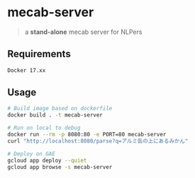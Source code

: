 # mecab-server
> a **stand-alone** mecab server for NLPers

## Requirements
```bash
Docker 17.xx
```

## Usage
```bash
# Build image based on dockerfile
docker build . -t mecab-server

# Run on local to debug
docker run --rm -p 8080:80 -e PORT=80 mecab-server
curl "http://localhost:8080/parse?q=アルミ缶の上にあるみかん"

# Deploy on GAE
gcloud app deploy --quiet
gcloud app browse -s mecab-server
```
